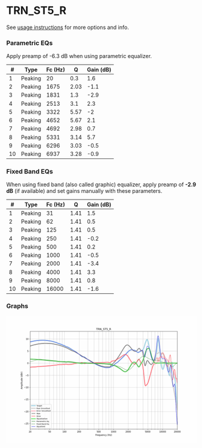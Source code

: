 # TRN_ST5_R
See [usage instructions](https://github.com/jaakkopasanen/AutoEq#usage) for more options and info.

### Parametric EQs
Apply preamp of -6.3 dB when using parametric equalizer.

|   # | Type    |   Fc (Hz) |    Q |   Gain (dB) |
|-----|---------|-----------|------|-------------|
|   1 | Peaking |        20 | 0.3  |         1.6 |
|   2 | Peaking |      1675 | 2.03 |        -1.1 |
|   3 | Peaking |      1831 | 1.3  |        -2.9 |
|   4 | Peaking |      2513 | 3.1  |         2.3 |
|   5 | Peaking |      3322 | 5.57 |        -2   |
|   6 | Peaking |      4652 | 5.67 |         2.1 |
|   7 | Peaking |      4692 | 2.98 |         0.7 |
|   8 | Peaking |      5331 | 3.14 |         5.7 |
|   9 | Peaking |      6296 | 3.03 |        -0.5 |
|  10 | Peaking |      6937 | 3.28 |        -0.9 |

### Fixed Band EQs
When using fixed band (also called graphic) equalizer, apply preamp of **-2.9 dB** (if available) and set gains manually with these parameters.

|   # | Type    |   Fc (Hz) |    Q |   Gain (dB) |
|-----|---------|-----------|------|-------------|
|   1 | Peaking |        31 | 1.41 |         1.5 |
|   2 | Peaking |        62 | 1.41 |         0.5 |
|   3 | Peaking |       125 | 1.41 |         0.5 |
|   4 | Peaking |       250 | 1.41 |        -0.2 |
|   5 | Peaking |       500 | 1.41 |         0.2 |
|   6 | Peaking |      1000 | 1.41 |        -0.5 |
|   7 | Peaking |      2000 | 1.41 |        -3.4 |
|   8 | Peaking |      4000 | 1.41 |         3.3 |
|   9 | Peaking |      8000 | 1.41 |         0.8 |
|  10 | Peaking |     16000 | 1.41 |        -1.6 |

### Graphs
![](./TRN_ST5_R.png)
